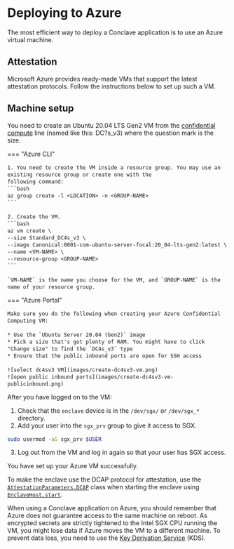 # Deploying to Azure
The most efficient way to deploy a Conclave application is to use an Azure virtual machine.

## Attestation

Microsoft Azure provides ready-made VMs that support the latest attestation protocols. Follow the instructions below
to set up such a VM.

## Machine setup

You need to create an Ubuntu 20.04 LTS Gen2 VM from the
[confidential compute](https://azure.microsoft.com/en-gb/solutions/confidential-compute/) line
(named like this: DC?s_v3) where the question mark is the size.

=== "Azure CLI"

    1. You need to create the VM inside a resource group. You may use an existing resource group or create one with the
    following command:
    ```bash
    az group create -l <LOCATION> -n <GROUP-NAME>
    ```

    2. Create the VM.
    ```bash
    az vm create \
    --size Standard_DC4s_v3 \
    --image Canonical:0001-com-ubuntu-server-focal:20_04-lts-gen2:latest \
    --name <VM-NAME> \
    --resource-group <GROUP-NAME>
    ```

    `VM-NAME` is the name you choose for the VM, and `GROUP-NAME` is the name of your resource group.

=== "Azure Portal"

    Make sure you do the following when creating your Azure Confidential Computing VM:

    * Use the `Ubuntu Server 20.04 (Gen2)` image
    * Pick a size that's got plenty of RAM. You might have to click "Change size" to find the `DC4s_v3` type
    * Ensure that the public inbound ports are open for SSH access

    ![select dc4sv3 VM](images/create-dc4sv3-vm.png)
    ![open public inbound ports](images/create-dc4sv3-vm-publicinbound.png)

After you have logged on to the VM:

1. Check that the `enclave` device is in the `/dev/sgx/` or `/dev/sgx_*` directory.
2. Add your user into the `sgx_prv` group to give it access to SGX.
```bash
sudo usermod -aG sgx_prv $USER
```
3. Log out from the VM and log in again so that your user has SGX access.

You have set up your Azure VM successfully.

To make the enclave use the DCAP protocol for attestation, use the
[`AttestationParameters.DCAP`](https://docs.conclave.net/api/-conclave%20-core/com.r3.conclave.host/-attestation-parameters/-d-c-a-p/-attestation-parameters.-d-c-a-p.html)
class when starting the enclave using
[`EnclaveHost.start`](https://docs.conclave.net/api/-conclave%20-core/com.r3.conclave.host/-enclave-host/start.html).

When using a Conclave application on Azure, you should remember that Azure does not guarantee access to the same 
machine on reboot. As encrypted secrets are strictly tightened to the Intel SGX CPU running the VM, you might lose data 
if Azure moves the VM to a different machine. To prevent data loss, you need to use the
[Key Derivation Service](kds-detail.md) (KDS).